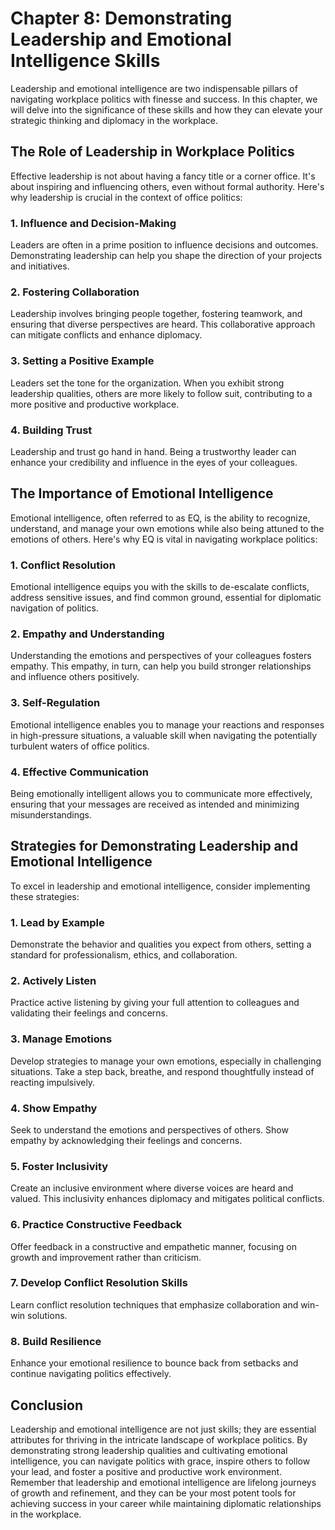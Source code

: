 Chapter 8: Demonstrating Leadership and Emotional Intelligence Skills
=====================================================================

Leadership and emotional intelligence are two indispensable pillars of navigating workplace politics with finesse and success. In this chapter, we will delve into the significance of these skills and how they can elevate your strategic thinking and diplomacy in the workplace.

The Role of Leadership in Workplace Politics
--------------------------------------------

Effective leadership is not about having a fancy title or a corner office. It's about inspiring and influencing others, even without formal authority. Here's why leadership is crucial in the context of office politics:

### **1. Influence and Decision-Making**

Leaders are often in a prime position to influence decisions and outcomes. Demonstrating leadership can help you shape the direction of your projects and initiatives.

### **2. Fostering Collaboration**

Leadership involves bringing people together, fostering teamwork, and ensuring that diverse perspectives are heard. This collaborative approach can mitigate conflicts and enhance diplomacy.

### **3. Setting a Positive Example**

Leaders set the tone for the organization. When you exhibit strong leadership qualities, others are more likely to follow suit, contributing to a more positive and productive workplace.

### **4. Building Trust**

Leadership and trust go hand in hand. Being a trustworthy leader can enhance your credibility and influence in the eyes of your colleagues.

The Importance of Emotional Intelligence
----------------------------------------

Emotional intelligence, often referred to as EQ, is the ability to recognize, understand, and manage your own emotions while also being attuned to the emotions of others. Here's why EQ is vital in navigating workplace politics:

### **1. Conflict Resolution**

Emotional intelligence equips you with the skills to de-escalate conflicts, address sensitive issues, and find common ground, essential for diplomatic navigation of politics.

### **2. Empathy and Understanding**

Understanding the emotions and perspectives of your colleagues fosters empathy. This empathy, in turn, can help you build stronger relationships and influence others positively.

### **3. Self-Regulation**

Emotional intelligence enables you to manage your reactions and responses in high-pressure situations, a valuable skill when navigating the potentially turbulent waters of office politics.

### **4. Effective Communication**

Being emotionally intelligent allows you to communicate more effectively, ensuring that your messages are received as intended and minimizing misunderstandings.

Strategies for Demonstrating Leadership and Emotional Intelligence
------------------------------------------------------------------

To excel in leadership and emotional intelligence, consider implementing these strategies:

### **1. Lead by Example**

Demonstrate the behavior and qualities you expect from others, setting a standard for professionalism, ethics, and collaboration.

### **2. Actively Listen**

Practice active listening by giving your full attention to colleagues and validating their feelings and concerns.

### **3. Manage Emotions**

Develop strategies to manage your own emotions, especially in challenging situations. Take a step back, breathe, and respond thoughtfully instead of reacting impulsively.

### **4. Show Empathy**

Seek to understand the emotions and perspectives of others. Show empathy by acknowledging their feelings and concerns.

### **5. Foster Inclusivity**

Create an inclusive environment where diverse voices are heard and valued. This inclusivity enhances diplomacy and mitigates political conflicts.

### **6. Practice Constructive Feedback**

Offer feedback in a constructive and empathetic manner, focusing on growth and improvement rather than criticism.

### **7. Develop Conflict Resolution Skills**

Learn conflict resolution techniques that emphasize collaboration and win-win solutions.

### **8. Build Resilience**

Enhance your emotional resilience to bounce back from setbacks and continue navigating politics effectively.

Conclusion
----------

Leadership and emotional intelligence are not just skills; they are essential attributes for thriving in the intricate landscape of workplace politics. By demonstrating strong leadership qualities and cultivating emotional intelligence, you can navigate politics with grace, inspire others to follow your lead, and foster a positive and productive work environment. Remember that leadership and emotional intelligence are lifelong journeys of growth and refinement, and they can be your most potent tools for achieving success in your career while maintaining diplomatic relationships in the workplace.
